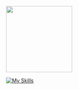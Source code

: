 
<!--START_SECTION:waka-->
<!--END_SECTION:waka-->

  <img height="180em" src="https://github-readme-stats.vercel.app/api/top-langs/?username=CherifiMi&hide=css,scss,html&layout=compact&theme=github_dark"/>
 
[![My Skills](https://skillicons.dev/icons?i=androidstudio,cs,dotnet,figma,heroku,idea,rust,mongodb,ktor,java,kotlin,visualstudio,sqlite,vscode)](https://skillicons.dev)
